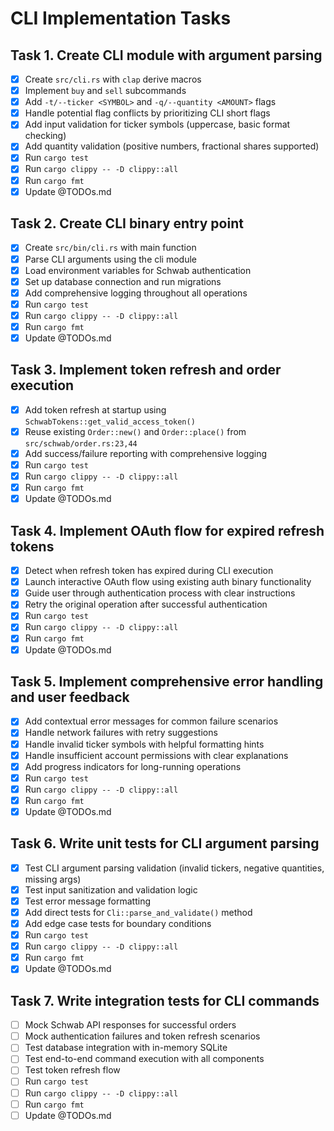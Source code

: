 # CLI Implementation Tasks

## Task 1. Create CLI module with argument parsing
- [x] Create `src/cli.rs` with `clap` derive macros
- [x] Implement `buy` and `sell` subcommands
- [x] Add `-t/--ticker <SYMBOL>` and `-q/--quantity <AMOUNT>` flags
- [x] Handle potential flag conflicts by prioritizing CLI short flags
- [x] Add input validation for ticker symbols (uppercase, basic format checking)
- [x] Add quantity validation (positive numbers, fractional shares supported)
- [x] Run `cargo test`
- [x] Run `cargo clippy -- -D clippy::all`
- [x] Run `cargo fmt`
- [x] Update @TODOs.md

## Task 2. Create CLI binary entry point
- [x] Create `src/bin/cli.rs` with main function
- [x] Parse CLI arguments using the cli module
- [x] Load environment variables for Schwab authentication
- [x] Set up database connection and run migrations
- [x] Add comprehensive logging throughout all operations
- [x] Run `cargo test`
- [x] Run `cargo clippy -- -D clippy::all`
- [x] Run `cargo fmt`
- [x] Update @TODOs.md

## Task 3. Implement token refresh and order execution
- [x] Add token refresh at startup using `SchwabTokens::get_valid_access_token()`
- [x] Reuse existing `Order::new()` and `Order::place()` from `src/schwab/order.rs:23,44`
- [x] Add success/failure reporting with comprehensive logging
- [x] Run `cargo test`
- [x] Run `cargo clippy -- -D clippy::all`
- [x] Run `cargo fmt`
- [x] Update @TODOs.md

## Task 4. Implement OAuth flow for expired refresh tokens
- [x] Detect when refresh token has expired during CLI execution
- [x] Launch interactive OAuth flow using existing auth binary functionality
- [x] Guide user through authentication process with clear instructions
- [x] Retry the original operation after successful authentication
- [x] Run `cargo test`
- [x] Run `cargo clippy -- -D clippy::all`
- [x] Run `cargo fmt`
- [x] Update @TODOs.md

## Task 5. Implement comprehensive error handling and user feedback
- [x] Add contextual error messages for common failure scenarios
- [x] Handle network failures with retry suggestions
- [x] Handle invalid ticker symbols with helpful formatting hints
- [x] Handle insufficient account permissions with clear explanations
- [x] Add progress indicators for long-running operations
- [x] Run `cargo test`
- [x] Run `cargo clippy -- -D clippy::all`
- [x] Run `cargo fmt`
- [x] Update @TODOs.md

## Task 6. Write unit tests for CLI argument parsing
- [x] Test CLI argument parsing validation (invalid tickers, negative quantities, missing args)
- [x] Test input sanitization and validation logic  
- [x] Test error message formatting
- [x] Add direct tests for `Cli::parse_and_validate()` method
- [x] Add edge case tests for boundary conditions
- [x] Run `cargo test`
- [x] Run `cargo clippy -- -D clippy::all`
- [x] Run `cargo fmt`
- [x] Update @TODOs.md

## Task 7. Write integration tests for CLI commands
- [ ] Mock Schwab API responses for successful orders
- [ ] Mock authentication failures and token refresh scenarios
- [ ] Test database integration with in-memory SQLite
- [ ] Test end-to-end command execution with all components
- [ ] Test token refresh flow
- [ ] Run `cargo test`
- [ ] Run `cargo clippy -- -D clippy::all`
- [ ] Run `cargo fmt`
- [ ] Update @TODOs.md